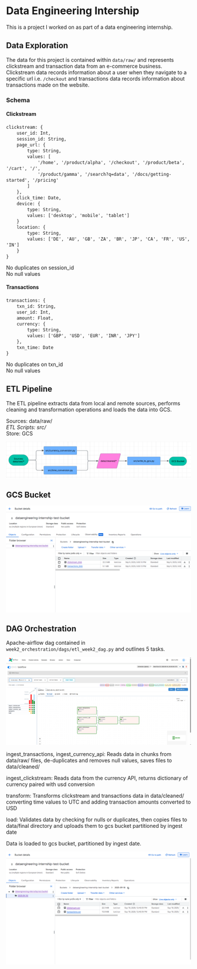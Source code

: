# Data Engineering Intership

This is a project I worked on as part of a data engineering internship.

## Data Exploration

The data for this project is contained within `data/raw/` and represents clickstream and transaction data from an e-commerce business. Clickstream data records information about a user when they navigate to a specific url i.e. `/checkout` and transactions data records information about transactions made on the website. 

### Schema

#### Clickstream

```
clickstream: {
	user_id: Int,
	session_id: String,
	page_url: {
		type: String,
		values: [
			'/home', '/product/alpha', '/checkout', '/product/beta', '/cart', '/', 
			'/product/gamma', '/search?q=data', '/docs/getting-started', '/pricing'
		]
	},
	click_time: Date,
	device: {
		type: String,
		values: ['desktop', 'mobile', 'tablet']
	}
	location: {
		type: String,
		values: ['DE', 'AU', 'GB', 'ZA', 'BR', 'JP', 'CA', 'FR', 'US', 'IN']
	}
}
```

No duplicates on session_id\
No null values

#### Transactions

```
transactions: {
	txn_id: String,
	user_id: Int,
	amount: Float,
	currency: {
		type: String,
		values: ['GBP', 'USD', 'EUR', 'INR', 'JPY']
	},
	txn_time: Date
}
```

No duplicates on txn_id\
No null values

## ETL Pipeline

The ETL pipeline extracts data from local and remote sources, performs cleaning and transformation operations and loads the data into GCS.

Sources: data/raw/*\
ETL Scripts: src/*\
Store: GCS

![alt text](media/pipeline-diagram.png "Pipeline Diagram")

## GCS Bucket

![alt text](media/gcs-bucket-screenshot.png "GCS Bucket screenshot")

## DAG Orchestration

Apache-airflow dag contained in `week2_orchestration/dags/etl_week2_dag.py` and outlines 5 tasks.

![alt text](media/airflow-diagram.png "Airflow dag graph")

ingest_transactions, ingest_currency_api: Reads data in chunks from data/raw/ files, de-duplicates and removes null values, saves files to data/cleaned/

ingest_clickstream: Reads data from the currency API, returns dictionary of currency paired with usd conversion

transform: Transforms clickstream and transactions data in data/cleaned/ converting time values to UTC and adding transaction amounts converted to USD

load: Validates data by checking for nulls or duplicates, then copies files to data/final directory and uploads them to gcs bucket partitioned by ingest date

Data is loaded to gcs bucket, partitioned by ingest date.

![alt text](media/gcs-bucket-2.png "GCS Bucket Screenshot")